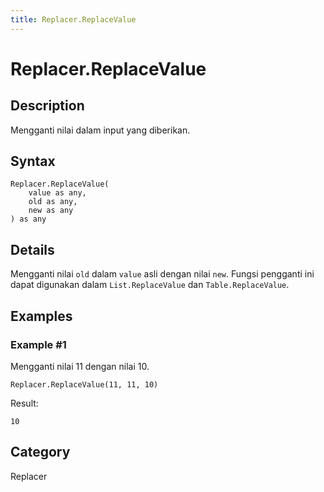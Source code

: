 ```yaml
---
title: Replacer.ReplaceValue
---
```


# Replacer.ReplaceValue


## Description

Mengganti nilai dalam input yang diberikan.


## Syntax

```powerquery
Replacer.ReplaceValue(
    value as any,
    old as any,
    new as any
) as any
```


## Details

Mengganti nilai <code>old</code> dalam <code>value</code> asli dengan nilai <code>new</code>. Fungsi pengganti ini dapat digunakan dalam <code>List.ReplaceValue</code> dan <code>Table.ReplaceValue</code>.


## Examples

### Example #1 
Mengganti nilai 11 dengan nilai 10.
```powerquery
Replacer.ReplaceValue(11, 11, 10)
```

Result: 
```powerquery
10
```




## Category
Replacer
